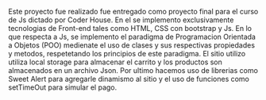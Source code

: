 Este proyecto fue realizado fue entregado como proyecto final para el curso de Js dictado por Coder House. En el se implemento exclusivamente tecnologias de Front-end tales como HTML, CSS con bootstrap y Js.
En lo que respecta a Js, se implemento el paradigma de Programacion Orientada a Objetos (POO) medienate el uso de clases y sus respectivas propiedades y metodos, respetetando los principios de este paradigma. 
El sitio utilizo utiliza local storage para almacenar el carrito y los productos son almacenados en un archivo Json.
Por ultimo hacemos uso de librerias como Sweet Alert para agregarle dinamismo al sitio y el uso de funciones como setTimeOut para simular el pago.
